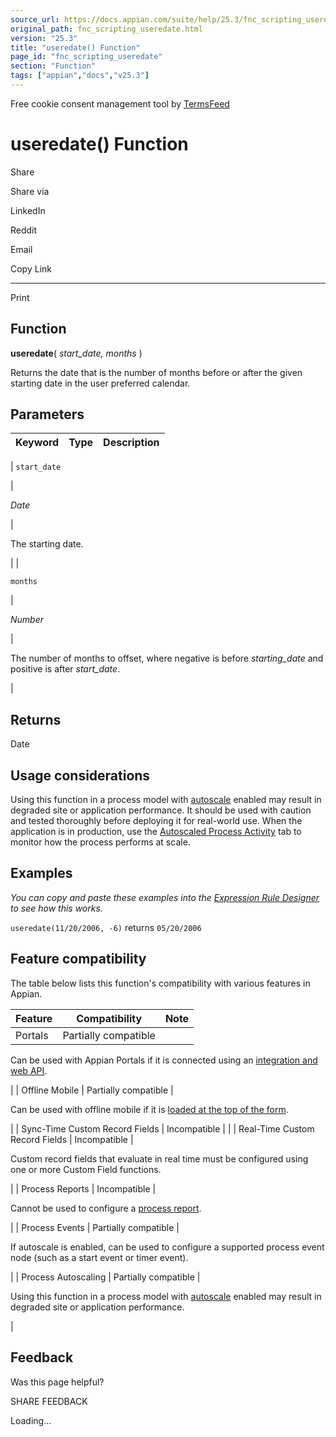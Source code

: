 ```yaml
---
source_url: https://docs.appian.com/suite/help/25.3/fnc_scripting_useredate.html
original_path: fnc_scripting_useredate.html
version: "25.3"
title: "useredate() Function"
page_id: "fnc_scripting_useredate"
section: "Function"
tags: ["appian","docs","v25.3"]
---
```



Free cookie consent management tool by [TermsFeed](https://www.termsfeed.com/)

# useredate() Function

Share

Share via

LinkedIn

Reddit

Email

Copy Link

* * *

Print

## Function

**useredate**( _start\_date, months_ )

Returns the date that is the number of months before or after the given starting date in the user preferred calendar.

## Parameters

| Keyword | Type | Description |
| --- | --- | --- |
|
`start_date`

 |

_Date_

 |

The starting date.

 |
|

`months`

 |

_Number_

 |

The number of months to offset, where negative is before _starting\_date_ and positive is after _start\_date_.

 |

## Returns

Date

## Usage considerations

Using this function in a process model with [autoscale](autoscale-processes.html) enabled may result in degraded site or application performance. It should be used with caution and tested thoroughly before deploying it for real-world use. When the application is in production, use the [Autoscaled Process Activity](monitoring-autoscaled-processes.html) tab to monitor how the process performs at scale.

## Examples

_You can copy and paste these examples into the [Expression Rule Designer](Expression_Rules.html) to see how this works._

`useredate(11/20/2006, -6)` returns `05/20/2006`

## Feature compatibility

The table below lists this function's compatibility with various features in Appian.

| Feature | Compatibility | Note |
| --- | --- | --- |
| Portals | Partially compatible |
Can be used with Appian Portals if it is connected using an [integration and web API](portals-design.html#using-partially-compatible-functions-and-objects-in-a-portal).

 |
| Offline Mobile | Partially compatible |

Can be used with offline mobile if it is [loaded at the top of the form](offline-mobile-design-best-practices.html#working-with-partially-compatible-functions).

 |
| Sync-Time Custom Record Fields | Incompatible |  |
| Real-Time Custom Record Fields | Incompatible |

Custom record fields that evaluate in real time must be configured using one or more Custom Field functions.

 |
| Process Reports | Incompatible |

Cannot be used to configure a [process report](Process_Reports.html).

 |
| Process Events | Partially compatible |

If autoscale is enabled, can be used to configure a supported process event node (such as a start event or timer event).

 |
| Process Autoscaling | Partially compatible |

Using this function in a process model with [autoscale](autoscale-processes.html) enabled may result in degraded site or application performance.

 |

## Feedback

Was this page helpful?

SHARE FEEDBACK

Loading...